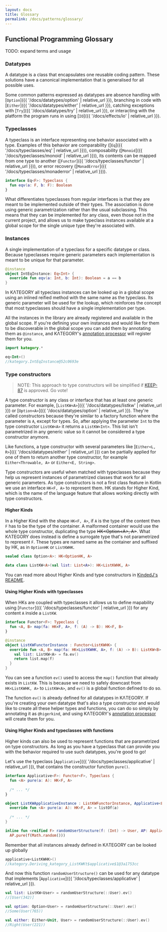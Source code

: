 ```yaml
---
layout: docs
title: Glossary
permalink: /docs/patterns/glossary/
---
```


## Functional Programming Glossary

TODO: expand terms and usage

### Datatypes

A datatype is a class that encapsulates one reusable coding pattern.
These solutions have a canonical implementation that is generalised for all possible uses.

Some common patterns expressed as datatypes are absence handling with [`Option`]({{ '/docs/datatypes/option' | relative_url }}),
branching in code with [`Either`]({{ '/docs/datatypes/either' | relative_url }}),
catching exceptions with [`Try`]({{ '/docs/datatypes/try' | relative_url }}),
or interacting with the platform the program runs in using [`IO`]({{ '/docs/effects/io' | relative_url }}).

### Typeclasses

A typeclass is an interface representing one behavior associated with a type.
Examples of this behavior are comparability ([`Eq`]({{ '/docs/typeclasses/eq' | relative_url }})),
composability ([`Monoid`]({{ '/docs/typeclasses/monoid' | relative_url }})),
its contents can be mapped from one type to another ([`Functor`]({{ '/docs/typeclasses/functor' | relative_url }})),
or error recovery ([`MonadError`]({{ '/docs/typeclasses/monaderror' | relative_url }})).

```kotlin
interface Eq<F>: Typeclass {
  fun eqv(a: F, b: F): Boolean
}
```

What differentiates typeclasses from regular interfaces is that they are meant to be implemented outside of their types.
The association is done using generic parametrization rather than the usual subclassing.
This means that they can be implemented for any class, even those not in the current project,
and allows us to make typeclass instances available at a global scope for the single unique type they're associated with.

### Instances

A single implementation of a typeclass for a specific datatype or class.
Because typeclasses require generic parameters each implementation is meant to be unique for that parameter.

```kotlin
@instance
object IntEqInstance: Eq<Int> {
  override fun eqv(a: Int, b: Int): Boolean = a == b
}
```

In KΛTEGORY all typeclass instances can be looked up in a global scope using an inlined reified method with the same name as the typeclass.
Its generic parameter will be used for the lookup, which reinforces the concept that most typeclasses should have a single implementation per type.

All the instances in the library are already registered and available in the global scope.
If you're defining your own instances and would like for them to be discoverable in the global scope 
you can add them by annotating them as `@instance`, and KΛTEGORY's [annotation processor](https://github.com/kategory/kategory#additional-setup) will register them for you.

```kotlin
import kategory.*

eq<Int>()
//kategory.IntEqInstance@52c0693e
```

### Type constructors

> NOTE: This approach to type constructors will be simplified if [KEEP-87](https://github.com/Kotlin/KEEP/pull/87) is approved. Go vote!

A type constructor is any class or interface that has at least one generic parameter. For example, 
[`ListKW<A>`]({{ '/docs/datatypes/listkw' | relative_url }}) or [`Option<A>`]({{ '/docs/datatypes/option' | relative_url }}).
They're called constructors because they're similar to a factory function where the parameter is `A`, except for types.
So, after applying the parameter `Int` to the type constructor `ListKW<A>` it returns a `ListKW<Int>`.
This list isn't parametrized in any generic value so it cannot be considered a type constructor anymore.

Like functions, a type constructor with several parameters like [`Either<L, R>`]({{ '/docs/datatypes/either' | relative_url }}) can be partially applied for one of them to return another type constructor,
for example `Either<Throwable, A>` or `Either<E, String>`.

Type constructors are useful when matched with typeclasses because they help us represent instances of parametrized classes that work for all generic parameters.
As type constructors is not a first class feature in Kotlin we use an interface `HK<F, A>` to represent them.
HK stands for Higher Kind, which is the name of the language feature that allows working directly with type constructors.

#### Higher Kinds

In a Higher Kind with the shape `HK<F, A>`, if `A` is the type of the content then `F` has to be the type of the container.
A malformed container would use the whole type constructor, duplicating the type ~~HK\<Option\<A\>, A\>~~.
What KΛTEGORY does instead is define a surrogate type that's not parametrized to represent `F`.
These types are named same as the container and suffixed by HK, as in `OptionHK` or `ListKWHK`.

```kotlin
sealed class Option<A>: HK<OptionHK, A>

data class ListKW<A>(val list: List<A>): HK<ListKWHK, A>
```

You can read more about Higher Kinds and type constructors in [KindedJ's README](https://github.com/KindedJ/KindedJ#rationale).

#### Using Higher Kinds with typeclasses

When HKs are coupled with typeclasses it allows us to define mapability using [`Functor`]({{ '/docs/typeclasses/functor' | relative_url }}) for any content `A` inside a `ListKW`.

```kotlin
interface Functor<F>: Typeclass {
  fun <A, B> map(fa: HK<F, A>, f: (A) -> B): HK<F, B>
}

@instance
object ListKWFunctorInstance : Functor<ListKWHK> {
  override fun <A, B> map(fa: HK<ListKWHK, A>, f: (A) -> B): ListKW<B> {
    val list: ListKW<A> = fa.ev()
    return list.map(f)
  }
}
```

You can see a function `ev()` used to access the `map()` function that already exists in `ListKW`.
This is because we need to safely downcast from `HK<ListKWHK, A>` to `ListKW<A>`, and `ev()` is a global function defined to do so.

The function `ev()` is already defined for all datatypes in KΛTEGORY. If you're creating your own datatype that's also a type constructor and would like to create all these helper types and functions,
you can do so simply by annotating it as `@higerkind`, and using KΛTEGORY's [annotation processor](https://github.com/kategory/kategory#additional-setup) will create them for you.

#### Using Higher Kinds and typeclasses with functions

Higher kinds can also be used to represent functions that are parametrized on type constructors.
As long as you have a typeclass that can provide you with the behavior required to use such datatypes, you're good to go!

Let's use the typeclass [`Applicative`]({{ '/docs/typeclasses/applicative' | relative_url }}), that contains the constructor function `pure()`.

```kotlin
interface Applicative<F>: Functor<F>, Typeclass {
  fun <A> pure(a: A): HK<F, A>
  
  /* ... */
}

object ListKWApplicativeInstance : ListKWFunctorInstance, Applicative<ListKWHK> {
  override fun <A> pure(a: A): HK<F, A> = listOf(a)
  
  /* ... */
}

inline fun <reified F> randomUserStructure(f: (Int) -> User, AP: Applicative<F> = applicative<F>()) =
  AP.pure(f(Math.random()))
```

Remember that all instances already defined in KΛTEGORY can be looked up globally

```kotlin
applicative<ListKWHK>()
//kategory.Deriving_kategory_ListKWKt$applicative$1@3a1753cc
```

And now this function `randomUserStructure()` can be used for any datatype that implements [`Applicative`]({{ '/docs/typeclasses/applicative' | relative_url }}).

```kotlin
val list: ListKW<User> = randomUserStructure(::User).ev()
//[User(342)]

val option: Option<User> = randomUserStructure(::User).ev()
//Some(User(765))

val either: Either<Unit, User> = randomUserStructure(::User).ev()
//Right(User(221))
```
